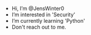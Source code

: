 - Hi, I’m @JensWinter0
- I’m interested in 'Security'
- I’m currently learning 'Python'
- Don't reach out to me.

<!---
JensWinter0/JensWinter0 is a ✨ special ✨ repository because its `README.md` (this file) appears on your GitHub profile.
You can click the Preview link to take a look at your changes.
--->
